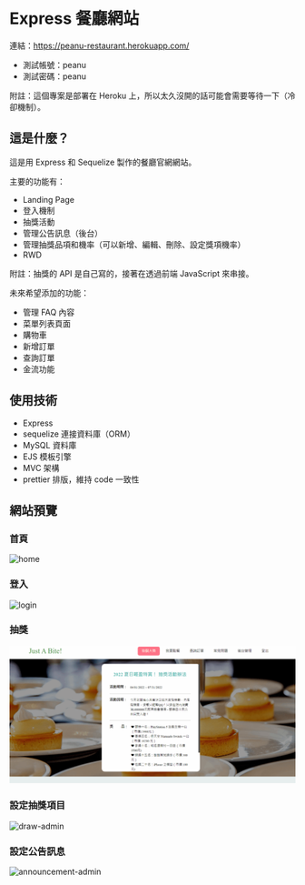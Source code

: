# Express 餐廳網站

連結：https://peanu-restaurant.herokuapp.com/

- 測試帳號：peanu
- 測試密碼：peanu

附註：這個專案是部署在 Heroku 上，所以太久沒開的話可能會需要等待一下（冷卻機制）。

## 這是什麼？

這是用 Express 和 Sequelize 製作的餐廳官網網站。

主要的功能有：

- Landing Page
- 登入機制
- 抽獎活動
- 管理公告訊息（後台）
- 管理抽獎品項和機率（可以新增、編輯、刪除、設定獎項機率）
- RWD

附註：抽獎的 API 是自己寫的，接著在透過前端 JavaScript 來串接。

未來希望添加的功能：

- 管理 FAQ 內容
- 菜單列表頁面
- 購物車
- 新增訂單
- 查詢訂單
- 金流功能


## 使用技術

- Express
- sequelize 連接資料庫（ORM）
- MySQL 資料庫
- EJS 模板引擎
- MVC 架構
- prettier 排版，維持 code 一致性

## 網站預覽

### 首頁

![home](./preview-imgs/home.gif)

### 登入

![login](l./preview-imgs/ogin.gif)

### 抽獎

![draw](./preview-imgs/draw.gif)


### 設定抽獎項目


![draw-admin](./preview-imgs/draw-admin.gif)


### 設定公告訊息

![announcement-admin](./preview-imgs/announcement-admin.gif)
